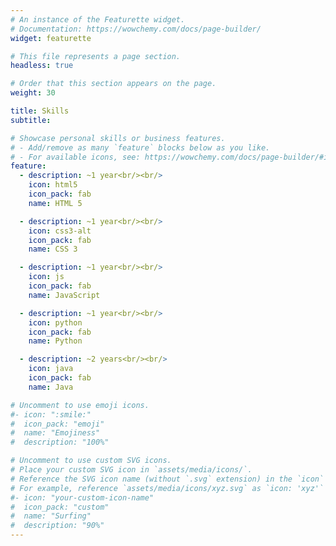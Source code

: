 ```yaml
---
# An instance of the Featurette widget.
# Documentation: https://wowchemy.com/docs/page-builder/
widget: featurette

# This file represents a page section.
headless: true

# Order that this section appears on the page.
weight: 30

title: Skills
subtitle:

# Showcase personal skills or business features.
# - Add/remove as many `feature` blocks below as you like.
# - For available icons, see: https://wowchemy.com/docs/page-builder/#icons
feature:
  - description: ~1 year<br/><br/>
    icon: html5
    icon_pack: fab
    name: HTML 5

  - description: ~1 year<br/><br/>
    icon: css3-alt
    icon_pack: fab
    name: CSS 3

  - description: ~1 year<br/><br/>
    icon: js
    icon_pack: fab
    name: JavaScript

  - description: ~1 year<br/><br/>
    icon: python
    icon_pack: fab
    name: Python

  - description: ~2 years<br/><br/>
    icon: java
    icon_pack: fab
    name: Java

# Uncomment to use emoji icons.
#- icon: ":smile:"
#  icon_pack: "emoji"
#  name: "Emojiness"
#  description: "100%"

# Uncomment to use custom SVG icons.
# Place your custom SVG icon in `assets/media/icons/`.
# Reference the SVG icon name (without `.svg` extension) in the `icon` field.
# For example, reference `assets/media/icons/xyz.svg` as `icon: 'xyz'`
#- icon: "your-custom-icon-name"
#  icon_pack: "custom"
#  name: "Surfing"
#  description: "90%"
---
```

